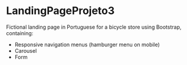 # LandingPageProjeto3
Fictional landing page in Portuguese for a bicycle store using Bootstrap, containing:

- Responsive navigation menus (hamburger menu on mobile)
- Carousel
- Form
